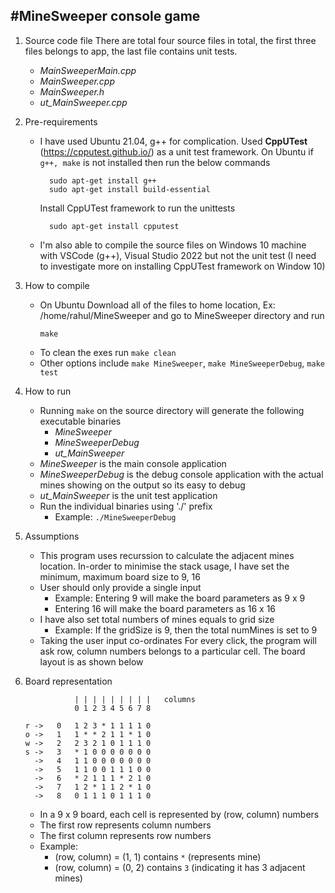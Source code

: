 #MineSweeper console game
------------------------

1. Source code file
   There are total four source files in total, the first three files belongs to app, the last file contains unit tests.
   - *MainSweeperMain.cpp*
   - *MainSweeper.cpp*
   - *MainSweeper.h*
   - *ut_MainSweeper.cpp*

2. Pre-requirements
   - I have used Ubuntu 21.04, g++ for complication. Used **CppUTest** (https://cpputest.github.io/) as a unit test framework.
      On Ubuntu if `g++, make` is not installed then run the below commands
      ```
        sudo apt-get install g++
        sudo apt-get install build-essential
      ```
      Install CppUTest framework to run the unittests
      ```
        sudo apt-get install cpputest
      ```
      
   - I'm also able to compile the source files on Windows 10 machine with VSCode (g++), Visual Studio 2022 but not the unit test
      (I need to investigate more on installing CppUTest framework on Window 10)

3. How to compile
   - On Ubuntu
      Download all of the files to home location, Ex: /home/rahul/MineSweeper and go to MineSweeper directory and run
        ```
        make
        ```
    - To clean the exes run `make clean`
    - Other options include `make MineSweeper`, `make MineSweeperDebug`, `make test`

4. How to run
   - Running `make` on the source directory will generate the following executable binaries
      - *MineSweeper*
      - *MineSweeperDebug*
      - *ut_MainSweeper*
   - *MineSweeper* is the main console application
   - *MineSweeperDebug* is the debug console application with the actual mines showing on the output so its easy to debug
   - *ut_MainSweeper* is the unit test application
   - Run the individual binaries using './' prefix
      - Example: `./MineSweeperDebug`

5) Assumptions
    - This program uses recurssion to calculate the adjacent mines location. In-order to minimise the stack usage, I have
       set the minimum, maximum board size to 9, 16
    - User should only provide a single input
      - Example: Entering 9 will make the board parameters as 9 x 9
      - Entering 16 will make the board parameters as 16 x 16
    - I have also set total numbers of mines equals to grid size
      - Example: If the gridSize is 9, then the total numMines is set to 9
    - Taking the user input co-ordinates
       For every click, the program will ask row, column numbers belongs to a particular cell. The board layout is as shown below

6) Board representation
   ```
              | | | | | | | | |   columns
              0 1 2 3 4 5 6 7 8   

   r ->   0   1 2 3 * 1 1 1 1 0 
   o ->   1   1 * * 2 1 1 * 1 0 
   w ->   2   2 3 2 1 0 1 1 1 0 
   s ->   3   * 1 0 0 0 0 0 0 0 
     ->   4   1 1 0 0 0 0 0 0 0 
     ->   5   1 1 0 0 1 1 1 0 0 
     ->   6   * 2 1 1 1 * 2 1 0 
     ->   7   1 2 * 1 1 2 * 1 0 
     ->   8   0 1 1 1 0 1 1 1 0 
   ```
    - In a 9 x 9 board, each cell is represented by (row, column) numbers
    - The first row represents column numbers
    - The first column represents row numbers
     - Example:
         - (row, column) = (1, 1) contains `*` (represents mine)
         - (row, column) = (0, 2) contains `3` (indicating it has 3 adjacent mines) 
